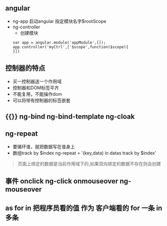 ## angular
- ng-app 启动angular 指定模块名字$rootScope
- ng-controller
    - 创建模块
    ```
    var app = angular.module('appModule',[]);
    app.controller('myCtrl',['$scope',function($scope){
    }])
    ```
## 控制器的特点
- 买一控制器送一个作用域
- 控制器和DOM标签平齐
- 不能复用，不能操作dom
- 可以将带有控制器的标签嵌套
## {{}} ng-bind ng-bind-template ng-cloak

## ng-repeat
- 要循环谁，就把数据写在谁身上
- 数组track by $index ng-repeat = '(key,data) in datas track by $index'

> 页面上绑定的数据是当前作用域下的,如果双向绑定的数据不存在则会创建

## 事件 onclick ng-click onmouseover  ng-mouseover
## as for in  把程序员看的值 作为 客户端看的 for 一条 in 多条